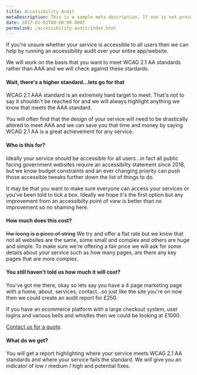 ```yaml
---
title: Accessibility Audit
metaDescription: This is a sample meta description. If one is not present in your page/post's front matter, the default metadata.desciption will be used instead.
date: 2017-01-01T00:00:00.000Z
permalink: /accessibility-audit/index.html
---
```


If you're unsure whether your service is accessible to all users then we can help by running an accessibility audit over your entire app/website.

We will work on the basis that you want to meet WCAG 2.1 AA standards rather than AAA and we will check against these stardards.

#### Wait, there's a higher standard...lets go for that
WCAG 2.1 AAA standard is an extremely hard target to meet. That's not to say it shouldn't be reached for and we will always highlight anything we know that meets the AAA standard.

You will often find that the design of your service will need to be drastically altered to meet AAA and we can save you that time and money by saying WCAG 2.1 AA is a great achievement for any service.

#### Who is this for?
Ideally your service should be accessible for all users...in fact all public facing government websites require an accessibilty statement since 2018, but we know budget constraints and an ever changing priority can push those accessible tweaks further down the list of things to do.

It may be that you want to make sure everyone can access your services or you've been told to tick a box. Ideally we hope it's the first option but any improvement from an accessibilty point of view is better than no improvement so no shaming here.

#### How much does this cost?
~~Hw loong is a piece of string~~ We try and offer a flat rate but we know that not all websites are the same, some small and complex and others are huge and simple. To make sure we're offering a fair price we will ask for some details about your service such as how many pages, are there any key pages that are more complex.

#### You still haven't told us how much it will cost?
You've got me there, okay so lets say you have a 4 page marketing page with a home, about, services, contact...so just like the site you're on now then we could create an audit report for £250.

If you have an ecommerce platform with a large checkout system, user logins and various bells and whistles then we could be looking at £1000.

[Contact us for a quote](/contact). 

#### What do we get?
You will get a report highlighting where your service meets WCAG 2.1 AA standards and where your service fails the standard. We will give you an indicator of low / medium / high and potential fixes.